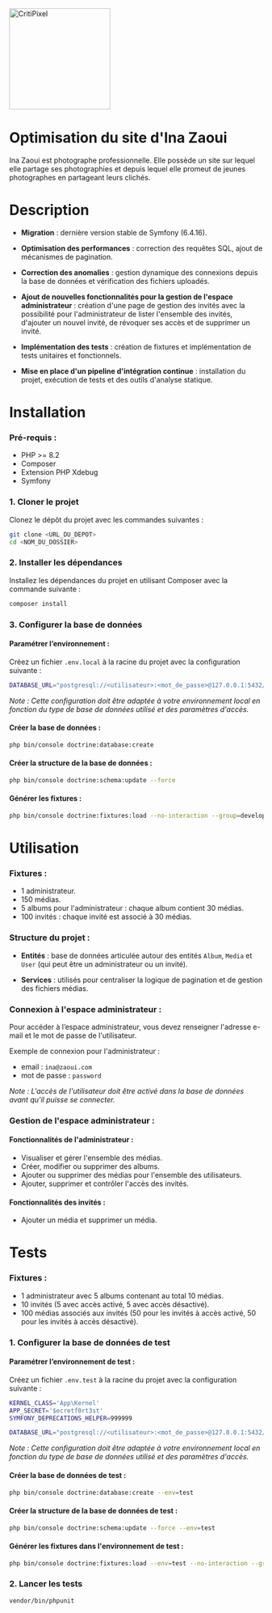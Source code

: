 <img src="public/images/home.png" alt="CritiPixel" width="200" />

# Optimisation du site d'Ina Zaoui

Ina Zaoui est photographe professionnelle. Elle possède un site sur lequel elle partage ses photographies et depuis lequel elle promeut de jeunes photographes en partageant leurs clichés.

# Description 


- **Migration** : dernière version stable de Symfony (6.4.16).

- **Optimisation des performances** : correction des requêtes SQL, ajout de mécanismes de pagination.

- **Correction des anomalies** : gestion dynamique des connexions depuis la base de données et vérification des fichiers uploadés.

- **Ajout de nouvelles fonctionnalités pour la gestion de l'espace administrateur** : création d'une page de gestion des invités avec la possibilité pour l'administrateur de lister l'ensemble des invités, d'ajouter un nouvel invité, de révoquer ses accès et de supprimer un invité.

- **Implémentation des tests** : création de fixtures et implémentation de tests unitaires et fonctionnels.

- **Mise en place d'un pipeline d'intégration continue** : installation du projet, exécution de tests et des outils d'analyse statique.


# Installation

### Pré-requis :
* PHP >= 8.2
* Composer
* Extension PHP Xdebug
* Symfony 

### 1. Cloner le projet

Clonez le dépôt du projet avec les commandes suivantes :

```bash
git clone <URL_DU_DEPOT>
cd <NOM_DU_DOSSIER>
```

### 2. Installer les dépendances

Installez les dépendances du projet en utilisant Composer avec la commande suivante :

```bash
composer install
```

### 3. Configurer la base de données 

#### Paramétrer l’environnement :

Créez un fichier `.env.local` à la racine du projet avec la configuration suivante :

```bash
DATABASE_URL="postgresql://<utilisateur>:<mot_de_passe>@127.0.0.1:5432/ina_zaoui?serverVersion=16&charset=utf8"
```

*Note : Cette configuration doit être adaptée à votre environnement local en fonction du type de base de données utilisé et des paramètres d'accès.*

#### Créer la base de données :

```bash
php bin/console doctrine:database:create
```

#### Créer la structure de la base de données : 

```bash
php bin/console doctrine:schema:update --force  
```

#### Générer les fixtures :

```bash
php bin/console doctrine:fixtures:load --no-interaction --group=development
```

# Utilisation

### Fixtures :

- 1 administrateur.
- 150 médias.
- 5 albums pour l'administrateur : chaque album contient 30 médias.
- 100 invités : chaque invité est associé à 30 médias. 

### Structure du projet :

- **Entités** : base de données articulée autour des entités `Album`, `Media` et `User` (qui peut être un administrateur ou un invité).

- **Services** : utilisés pour centraliser la logique de pagination et de gestion des fichiers médias.

### Connexion à l'espace administrateur :

Pour accéder à l’espace administrateur, vous devez renseigner l'adresse e-mail et le mot de passe de l'utilisateur.

Exemple de connexion pour l'administrateur :

- email : `ina@zaoui.com`
- mot de passe : `password`

*Note : L'accès de l'utilisateur doit être activé dans la base de données avant qu'il puisse se connecter.*

### Gestion de l'espace administrateur :

#### Fonctionnalités de l'administrateur :

- Visualiser et gérer l'ensemble des médias.
- Créer, modifier ou supprimer des albums.
- Ajouter ou supprimer des médias pour l'ensemble des utilisateurs. 
- Ajouter, supprimer et contrôler l'accès des invités.

#### Fonctionnalités des invités :

- Ajouter un média et supprimer un média. 


# Tests

### Fixtures :

- 1 administrateur avec 5 albums contenant au total 10 médias.
- 10 invités (5 avec accès activé, 5 avec accès désactivé).
- 100 médias associés aux invités (50 pour les invités à accès activé, 50 pour les invités à accès désactivé). 

### 1. Configurer la base de données de test

#### Paramétrer l’environnement de test :

Créez un fichier `.env.test` à la racine du projet avec la configuration suivante :

```bash
KERNEL_CLASS='App\Kernel'
APP_SECRET='$ecretf0rt3st'
SYMFONY_DEPRECATIONS_HELPER=999999

DATABASE_URL="postgresql://<utilisateur>:<mot_de_passe>@127.0.0.1:5432/ina_zaoui?serverVersion=16&charset=utf8"
```
*Note : Cette configuration doit être adaptée à votre environnement local en fonction du type de base de données utilisé et des paramètres d'accès.*

#### Créer la base de données de test :

```bash
php bin/console doctrine:database:create --env=test
```

#### Créer la structure de la base de données de test :

```bash
php bin/console doctrine:schema:update --force --env=test   
```

#### Générer les fixtures dans l'environnement de test :

```bash
php bin/console doctrine:fixtures:load --env=test --no-interaction --group=tests --purge-with-truncate
```

### 2. Lancer les tests

```bash
vendor/bin/phpunit 
```